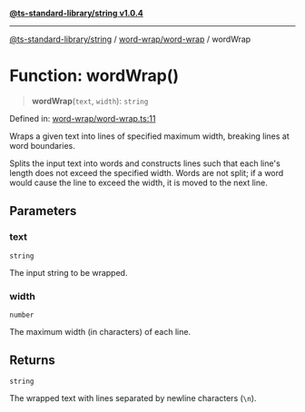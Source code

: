 [**@ts-standard-library/string v1.0.4**](../../../README.md)

***

[@ts-standard-library/string](../../../modules.md) / [word-wrap/word-wrap](../README.md) / wordWrap

# Function: wordWrap()

> **wordWrap**(`text`, `width`): `string`

Defined in: [word-wrap/word-wrap.ts:11](https://github.com/gabaudette/ts-stdlib/blob/ea80ba1db09c741e99f8cb19e94e5a29b81b623b/packages/string/src/word-wrap/word-wrap.ts#L11)

Wraps a given text into lines of specified maximum width, breaking lines at word boundaries.

Splits the input text into words and constructs lines such that each line's length does not exceed the specified width.
Words are not split; if a word would cause the line to exceed the width, it is moved to the next line.

## Parameters

### text

`string`

The input string to be wrapped.

### width

`number`

The maximum width (in characters) of each line.

## Returns

`string`

The wrapped text with lines separated by newline characters (`\n`).
